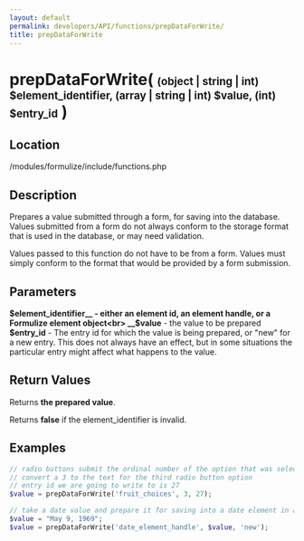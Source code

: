 ```yaml
---
layout: default
permalink: developers/API/functions/prepDataForWrite/
title: prepDataForWrite
---
```


# prepDataForWrite( <span style='font-size: 14pt;'>(object | string | int) $element_identifier, (array | string | int) $value, (int) $entry_id</span> )

## Location

/modules/formulize/include/functions.php

## Description

Prepares a value submitted through a form, for saving into the database. Values submitted from a form do not always conform to the storage format that is used in the database, or may need validation.

Values passed to this function do not have to be from a form. Values must simply conform to the format that would be provided by a form submission.

## Parameters

__$element_identifier__ - either an element id, an element handle, or a Formulize element object<br>
__$value__ - the value to be prepared<br>
__$entry_id__ - The entry id for which the value is being prepared, or "new" for a new entry. This does not always have an effect, but in some situations the particular entry might affect what happens to the value.

## Return Values

Returns __the prepared value__.

Returns __false__ if the element_identifier is invalid.

## Examples

~~~php
// radio buttons submit the ordinal number of the option that was selected
// convert a 3 to the text for the third radio button option
// entry id we are going to write to is 27
$value = prepDataForWrite('fruit_choices', 3, 27);
~~~

~~~php
// take a date value and prepare it for saving into a date element in a new entry in the database
$value = "May 9, 1969";
$value = prepDataForWrite('date_element_handle', $value, 'new');
~~~
